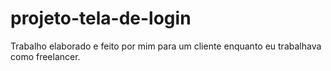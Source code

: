 # projeto-tela-de-login
 Trabalho elaborado e feito por mim para um cliente enquanto eu trabalhava como freelancer.
